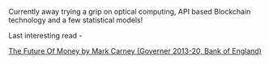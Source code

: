 
Currently away trying a grip on optical computing, API based Blockchain technology and a few statistical models! 



Last interesting read -

[The Future Of Money by Mark Carney (Governer 2013-20, Bank of England)](https://github.com/soumilhooda/soumilhooda.github.io/files/6134559/The.Future.Of.Money.Mark.Carney.Gov.Bank.of.England.pdf)



